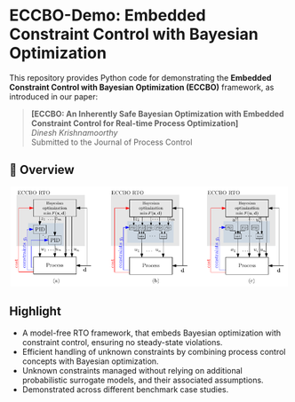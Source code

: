 # ECCBO-Demo: Embedded Constraint Control with Bayesian Optimization

This repository provides Python code for demonstrating the **Embedded Constraint Control with Bayesian Optimization (ECCBO)** framework, as introduced in our paper:

> **[ECCBO: An Inherently Safe Bayesian Optimization with Embedded Constraint Control for Real-time Process Optimization]**  
> *Dinesh Krishnamoorthy*  
> Submitted to the Journal of Process Control

## 🧠 Overview


<p align="center">
  <img src="figures/ECCBO_arc.png" width="500" alt="ECCBO architecture" />
</p>

## Highlight

-	A model-free RTO framework, that embeds Bayesian optimization with constraint control, ensuring no steady-state violations.
-	Efficient handling of unknown constraints by combining process control concepts with Bayesian optimization.
-	Unknown constraints managed without relying on additional probabilistic surrogate models, and their associated assumptions.
-	Demonstrated across different benchmark case studies. 


